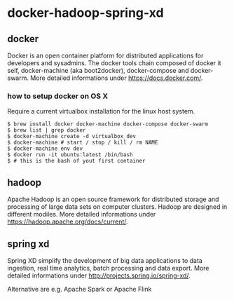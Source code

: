 # docker-hadoop-spring-xd

## docker

Docker is an open container platform for distributed applications for developers and sysadmins. The docker tools chain composed of docker it self, docker-machine (aka boot2docker), docker-compose and docker-swarm. More detailed informations under https://docs.docker.com/.

### how to setup docker on OS X

Require a current virtualbox installation for the linux host system.

```
$ brew install docker docker-machine docker-compose docker-swarm
$ brew list | grep docker
$ docker-machine create -d virtualbox dev
$ docker-machine # start / stop / kill / rm NAME
$ docker-machine env dev
$ docker run -it ubuntu:latest /bin/bash
$ # this is the bash of yout first container
```

## hadoop

Apache Hadoop is an open source framework for distributed storage and processing of large data sets on computer clusters. Hadoop are designed in different modiles. More detailed informations under https://hadoop.apache.org/docs/current/.

## spring xd

Spring XD simplify the development of big data applications to data ingestion, real time analytics, batch processing and data export. More detailed informations under http://projects.spring.io/spring-xd/.

Alternative are e.g. Apache Spark or Apache Flink
